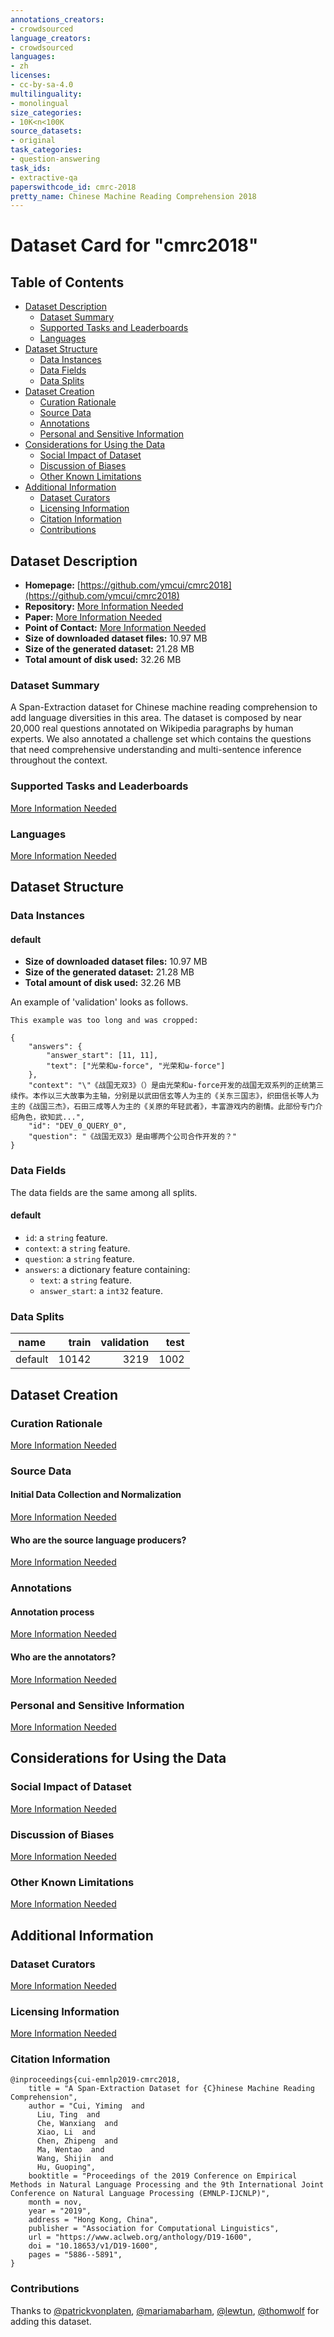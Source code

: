 ```yaml
---
annotations_creators:
- crowdsourced
language_creators:
- crowdsourced
languages:
- zh
licenses:
- cc-by-sa-4.0
multilinguality:
- monolingual
size_categories:
- 10K<n<100K
source_datasets:
- original
task_categories:
- question-answering
task_ids:
- extractive-qa
paperswithcode_id: cmrc-2018
pretty_name: Chinese Machine Reading Comprehension 2018
---
```


# Dataset Card for "cmrc2018"

## Table of Contents
- [Dataset Description](#dataset-description)
  - [Dataset Summary](#dataset-summary)
  - [Supported Tasks and Leaderboards](#supported-tasks-and-leaderboards)
  - [Languages](#languages)
- [Dataset Structure](#dataset-structure)
  - [Data Instances](#data-instances)
  - [Data Fields](#data-fields)
  - [Data Splits](#data-splits)
- [Dataset Creation](#dataset-creation)
  - [Curation Rationale](#curation-rationale)
  - [Source Data](#source-data)
  - [Annotations](#annotations)
  - [Personal and Sensitive Information](#personal-and-sensitive-information)
- [Considerations for Using the Data](#considerations-for-using-the-data)
  - [Social Impact of Dataset](#social-impact-of-dataset)
  - [Discussion of Biases](#discussion-of-biases)
  - [Other Known Limitations](#other-known-limitations)
- [Additional Information](#additional-information)
  - [Dataset Curators](#dataset-curators)
  - [Licensing Information](#licensing-information)
  - [Citation Information](#citation-information)
  - [Contributions](#contributions)

## Dataset Description

- **Homepage:** [https://github.com/ymcui/cmrc2018](https://github.com/ymcui/cmrc2018)
- **Repository:** [More Information Needed](https://github.com/huggingface/datasets/blob/master/CONTRIBUTING.md#how-to-contribute-to-the-dataset-cards)
- **Paper:** [More Information Needed](https://github.com/huggingface/datasets/blob/master/CONTRIBUTING.md#how-to-contribute-to-the-dataset-cards)
- **Point of Contact:** [More Information Needed](https://github.com/huggingface/datasets/blob/master/CONTRIBUTING.md#how-to-contribute-to-the-dataset-cards)
- **Size of downloaded dataset files:** 10.97 MB
- **Size of the generated dataset:** 21.28 MB
- **Total amount of disk used:** 32.26 MB

### Dataset Summary

A Span-Extraction dataset for Chinese machine reading comprehension to add language
diversities in this area. The dataset is composed by near 20,000 real questions annotated
on Wikipedia paragraphs by human experts. We also annotated a challenge set which
contains the questions that need comprehensive understanding and multi-sentence
inference throughout the context.

### Supported Tasks and Leaderboards

[More Information Needed](https://github.com/huggingface/datasets/blob/master/CONTRIBUTING.md#how-to-contribute-to-the-dataset-cards)

### Languages

[More Information Needed](https://github.com/huggingface/datasets/blob/master/CONTRIBUTING.md#how-to-contribute-to-the-dataset-cards)

## Dataset Structure

### Data Instances

#### default

- **Size of downloaded dataset files:** 10.97 MB
- **Size of the generated dataset:** 21.28 MB
- **Total amount of disk used:** 32.26 MB

An example of 'validation' looks as follows.
```
This example was too long and was cropped:

{
    "answers": {
        "answer_start": [11, 11],
        "text": ["光荣和ω-force", "光荣和ω-force"]
    },
    "context": "\"《战国无双3》（）是由光荣和ω-force开发的战国无双系列的正统第三续作。本作以三大故事为主轴，分别是以武田信玄等人为主的《关东三国志》，织田信长等人为主的《战国三杰》，石田三成等人为主的《关原的年轻武者》，丰富游戏内的剧情。此部份专门介绍角色，欲知武...",
    "id": "DEV_0_QUERY_0",
    "question": "《战国无双3》是由哪两个公司合作开发的？"
}
```

### Data Fields

The data fields are the same among all splits.

#### default
- `id`: a `string` feature.
- `context`: a `string` feature.
- `question`: a `string` feature.
- `answers`: a dictionary feature containing:
  - `text`: a `string` feature.
  - `answer_start`: a `int32` feature.

### Data Splits

| name    | train | validation | test |
| ------- | ----: | ---------: | ---: |
| default | 10142 |       3219 | 1002 |

## Dataset Creation

### Curation Rationale

[More Information Needed](https://github.com/huggingface/datasets/blob/master/CONTRIBUTING.md#how-to-contribute-to-the-dataset-cards)

### Source Data

#### Initial Data Collection and Normalization

[More Information Needed](https://github.com/huggingface/datasets/blob/master/CONTRIBUTING.md#how-to-contribute-to-the-dataset-cards)

#### Who are the source language producers?

[More Information Needed](https://github.com/huggingface/datasets/blob/master/CONTRIBUTING.md#how-to-contribute-to-the-dataset-cards)

### Annotations

#### Annotation process

[More Information Needed](https://github.com/huggingface/datasets/blob/master/CONTRIBUTING.md#how-to-contribute-to-the-dataset-cards)

#### Who are the annotators?

[More Information Needed](https://github.com/huggingface/datasets/blob/master/CONTRIBUTING.md#how-to-contribute-to-the-dataset-cards)

### Personal and Sensitive Information

[More Information Needed](https://github.com/huggingface/datasets/blob/master/CONTRIBUTING.md#how-to-contribute-to-the-dataset-cards)

## Considerations for Using the Data

### Social Impact of Dataset

[More Information Needed](https://github.com/huggingface/datasets/blob/master/CONTRIBUTING.md#how-to-contribute-to-the-dataset-cards)

### Discussion of Biases

[More Information Needed](https://github.com/huggingface/datasets/blob/master/CONTRIBUTING.md#how-to-contribute-to-the-dataset-cards)

### Other Known Limitations

[More Information Needed](https://github.com/huggingface/datasets/blob/master/CONTRIBUTING.md#how-to-contribute-to-the-dataset-cards)

## Additional Information

### Dataset Curators

[More Information Needed](https://github.com/huggingface/datasets/blob/master/CONTRIBUTING.md#how-to-contribute-to-the-dataset-cards)

### Licensing Information

[More Information Needed](https://github.com/huggingface/datasets/blob/master/CONTRIBUTING.md#how-to-contribute-to-the-dataset-cards)

### Citation Information

```
@inproceedings{cui-emnlp2019-cmrc2018,
    title = "A Span-Extraction Dataset for {C}hinese Machine Reading Comprehension",
    author = "Cui, Yiming  and
      Liu, Ting  and
      Che, Wanxiang  and
      Xiao, Li  and
      Chen, Zhipeng  and
      Ma, Wentao  and
      Wang, Shijin  and
      Hu, Guoping",
    booktitle = "Proceedings of the 2019 Conference on Empirical Methods in Natural Language Processing and the 9th International Joint Conference on Natural Language Processing (EMNLP-IJCNLP)",
    month = nov,
    year = "2019",
    address = "Hong Kong, China",
    publisher = "Association for Computational Linguistics",
    url = "https://www.aclweb.org/anthology/D19-1600",
    doi = "10.18653/v1/D19-1600",
    pages = "5886--5891",
}

```


### Contributions

Thanks to [@patrickvonplaten](https://github.com/patrickvonplaten), [@mariamabarham](https://github.com/mariamabarham), [@lewtun](https://github.com/lewtun), [@thomwolf](https://github.com/thomwolf) for adding this dataset.
